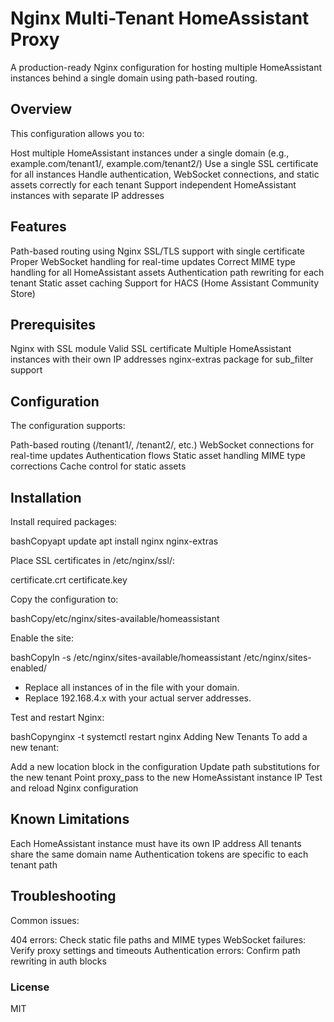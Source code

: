 # Nginx Multi-Tenant HomeAssistant Proxy

A production-ready Nginx configuration for hosting multiple HomeAssistant instances behind a single domain using path-based routing.
  
## Overview
This configuration allows you to:

Host multiple HomeAssistant instances under a single domain (e.g., example.com/tenant1/, example.com/tenant2/)
Use a single SSL certificate for all instances
Handle authentication, WebSocket connections, and static assets correctly for each tenant
Support independent HomeAssistant instances with separate IP addresses

## Features

Path-based routing using Nginx
SSL/TLS support with single certificate
Proper WebSocket handling for real-time updates
Correct MIME type handling for all HomeAssistant assets
Authentication path rewriting for each tenant
Static asset caching
Support for HACS (Home Assistant Community Store)

## Prerequisites

Nginx with SSL module
Valid SSL certificate
Multiple HomeAssistant instances with their own IP addresses
nginx-extras package for sub_filter support

## Configuration
The configuration supports:

Path-based routing (/tenant1/, /tenant2/, etc.)
WebSocket connections for real-time updates
Authentication flows
Static asset handling
MIME type corrections
Cache control for static assets

## Installation

Install required packages:

bashCopyapt update
apt install nginx nginx-extras

Place SSL certificates in /etc/nginx/ssl/:


certificate.crt
certificate.key


Copy the configuration to:

bashCopy/etc/nginx/sites-available/homeassistant

Enable the site:

bashCopyln -s /etc/nginx/sites-available/homeassistant /etc/nginx/sites-enabled/

- Replace all instances of <fqdn> in the file with your domain.
- Replace 192.168.4.x with your actual server addresses.

Test and restart Nginx:

bashCopynginx -t
systemctl restart nginx
Adding New Tenants
To add a new tenant:

Add a new location block in the configuration
Update path substitutions for the new tenant
Point proxy_pass to the new HomeAssistant instance IP
Test and reload Nginx configuration

## Known Limitations

Each HomeAssistant instance must have its own IP address
All tenants share the same domain name
Authentication tokens are specific to each tenant path

## Troubleshooting
Common issues:

404 errors: Check static file paths and MIME types
WebSocket failures: Verify proxy settings and timeouts
Authentication errors: Confirm path rewriting in auth blocks

### License
MIT